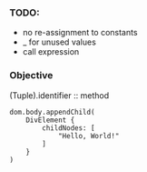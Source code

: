 ### TODO:

- no re-assignment to constants
- \_ for unused values
- call expression

### Objective

(Tuple).identifier :: method

```
dom.body.appendChild(
    DivElement {
        childNodes: [
            "Hello, World!"
        ]
    }
)
```
